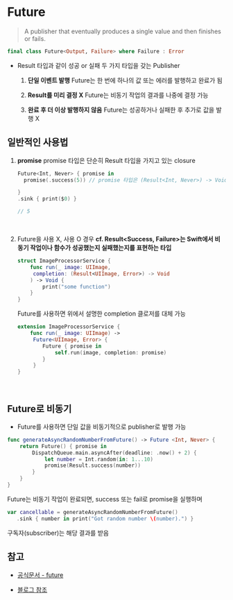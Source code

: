 # Future

> A publisher that eventually produces a single value and then finishes or fails.

```swift
final class Future<Output, Failure> where Failure : Error
```

- Result 타입과 같이 성공 or 실패 두 가지 타입을 갖는 Publisher

  1.  **단일 이벤트 발행**
      Future는 한 번에 하나의 값 또는 에러를 발행하고 완료가 됨
      <br/>
  2.  **Result를 미리 결정 X**
      Future는 비동기 작업의 결과를 나중에 결정 가능
      <br/>

  3.  **완료 후 더 이상 발행하지 않음**
      Future는 성공하거나 실패한 후 추가로 값을 발행 X
      <br/>

## 일반적인 사용법

1. **promise**
   promise 타입은 단순히 Result 타입을 가지고 있는 closure

   ```swift
   Future<Int, Never> { promise in
     promise(.success(5)) // promise 타입은 (Result<Int, Never>) -> Void

   }
   .sink { print($0) }

   // 5
   ```

<br/>

2. Future을 사용 X, 사용 O 경우
   **cf. Result<Success, Failure>는 Swift에서 비동기 작업이나 함수가 성공했는지 실패했는지를 표현하는 타입**

   ```swift
   struct ImageProcessorService {
       func run(_ image: UIImage,
        completion: (Result<UIImage, Error>) -> Void
       ) -> Void {
           print("some function")
       }
   }
   ```

   Future를 사용하면 위에서 설명한 completion 클로저를 대체 가능

   ```swift
   extension ImageProcessorService {
       func run(_ image: UIImage) ->
        Future<UIImage, Error> {
           Future { promise in
               self.run(image, completion: promise)
           }
        }
   }
   ```

<br/>

## Future로 비동기

- Future를 사용하면 단일 값을 비동기적으로 publisher로 발행 가능

```swift
func generateAsyncRandomNumberFromFuture() -> Future <Int, Never> {
    return Future() { promise in
        DispatchQueue.main.asyncAfter(deadline: .now() + 2) {
            let number = Int.random(in: 1...10)
            promise(Result.success(number))
        }
    }
}
```

Future는 비동기 작업이 완료되면, success 또는 fail로 promise을 실행하며

```swift
var cancellable = generateAsyncRandomNumberFromFuture()
   .sink { number in print("Got random number \(number).") }
```

구독자(subscriber)는 해당 결과를 받음

## 참고

- [공식문서 - future](https://developer.apple.com/documentation/combine/future)

- [블로그 참조](https://ios-development.tistory.com/1118)
